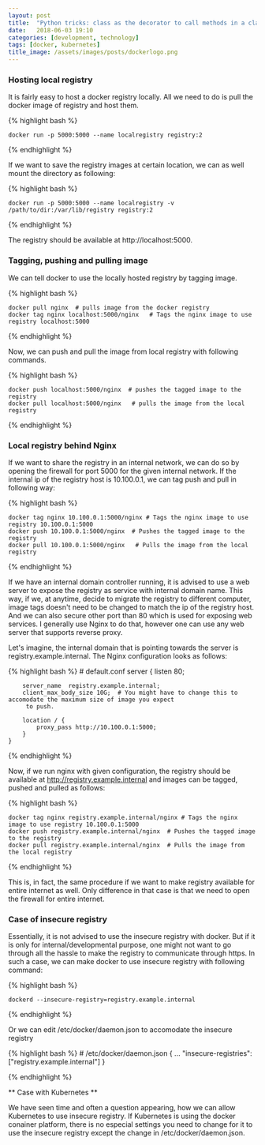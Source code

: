 ```yaml
---
layout: post
title:  "Python tricks: class as the decorator to call methods in a class"
date:   2018-06-03 19:10
categories: [development, technology]
tags: [docker, kubernetes]
title_image: /assets/images/posts/dockerlogo.png
---
```


### Hosting local registry
It is fairly easy to host a docker registry locally. All we need to do is pull the docker image of registry and 
host them. 

{% highlight bash %}
    
    docker run -p 5000:5000 --name localregistry registry:2
    
{% endhighlight %}

If we want to save the registry images at certain location, we can as well mount the directory as following:

{% highlight bash %}

    docker run -p 5000:5000 --name localregistry -v /path/to/dir:/var/lib/registry registry:2
    
{% endhighlight %}

The registry should be available at http://localhost:5000.

### Tagging, pushing and pulling image

We can tell docker to use the locally hosted registry by tagging image.

{% highlight bash %}
    
    docker pull nginx  # pulls image from the docker registry
    docker tag nginx localhost:5000/nginx   # Tags the nginx image to use registry localhost:5000
    
{% endhighlight %}

Now, we can push and pull the image from local registry with following commands.

{% highlight bash %}
    
    docker push localhost:5000/nginx  # pushes the tagged image to the registry
    docker pull localhost:5000/nginx   # pulls the image from the local registry
    
{% endhighlight %}

### Local registry behind Nginx
If we want to share the registry in an internal network, we can do so by opening the firewall for port 5000 for the 
given internal network. If the internal ip of the registry host is 10.100.0.1, we can tag push and pull in following 
way:

{% highlight bash %}
    
    docker tag nginx 10.100.0.1:5000/nginx # Tags the nginx image to use registry 10.100.0.1:5000
    docker push 10.100.0.1:5000/nginx  # Pushes the tagged image to the registry
    docker pull 10.100.0.1:5000/nginx   # Pulls the image from the local registry
    
{% endhighlight %}


If we have an internal domain controller running, it is advised to use a web server to expose the registry as 
service with internal domain name. This way, if we, at anytime, decide to migrate the registry to different computer, 
image tags doesn't need to be changed to match the ip of the registry host. And we can also secure other port than 80
which is used for exposing web services. I generally use Nginx to do that, however one can use any web server that 
supports reverse proxy. 
 
Let's imagine, the internal domain that is pointing towards the server is registry.example.internal. The Nginx 
configuration looks as follows:
 
{% highlight bash %}
    # default.conf
    server {
        listen       80;
        
        server_name  registry.example.internal;
        client_max_body_size 10G;  # You might have to change this to accomodate the maximum size of image you expect
         to push.
    
        location / {
            proxy_pass http://10.100.0.1:5000;
        }
    }
    
{% endhighlight %}

Now, if we run nginx with given configuration, the registry should be available at http://registry.example.internal 
and images can be tagged, pushed and pulled as follows:

{% highlight bash %}
    
    docker tag nginx registry.example.internal/nginx # Tags the nginx image to use registry 10.100.0.1:5000
    docker push registry.example.internal/nginx  # Pushes the tagged image to the registry
    docker pull registry.example.internal/nginx  # Pulls the image from the local registry
    
{% endhighlight %}

This is, in fact, the same procedure if we want to make registry available for entire internet as well. 
Only difference in that case is that we need to open the firewall for entire internet.

### Case of insecure registry
Essentially, it is not advised to use the insecure registry with docker. But if it is only for internal/developmental
purpose, one might not want to go through all the hassle to make the registry to communicate through https. In such a
 case, we can make docker to use insecure registry with following command:
 
 {% highlight bash %}
    
    dockerd --insecure-registry=registry.example.internal
    
{% endhighlight %}

Or we can edit /etc/docker/daemon.json to accomodate the insecure registry

{% highlight bash %}
    # /etc/docker/daemon.json
    {
     ...
     "insecure-registries": ["registry.example.internal"]
    }
    
{% endhighlight %}


** Case with Kubernetes **

We have seen time and often a question appearing, how we can allow Kubernetes to use insecure registry. If Kubernetes
 is using the docker conainer platform, there is no especial settings you need to change for it to use the insecure 
 registry except the change in /etc/docker/daemon.json.